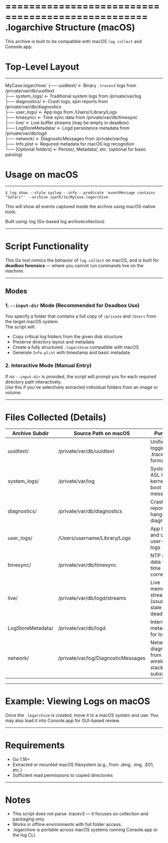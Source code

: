 ==================================================
          .logarchive Structure (macOS)
==================================================

This archive is built to be compatible with macOS `log collect` and Console.app.

# Top-Level Layout

-----------------
MyCase.logarchive/
├── uuidtext/             ← Binary `.tracev3` logs from /private/var/db/uuidtext  
├── system_logs/          ← Traditional system logs from /private/var/log  
├── diagnostics/          ← Crash logs, spin reports from /private/var/db/diagnostics  
├── user_logs/            ← App logs from /Users/<user>/Library/Logs  
├── timesync/             ← Time sync data from /private/var/db/timesync  
├── live/                 ← Live buffer streams (may be empty in deadbox)  
├── LogStoreMetadata/     ← Logd persistence metadata from /private/var/db/logd  
├── network/              ← DiagnosticMessages from /private/var/log  
├── Info.plist            ← Required metadata for macOS log recognition  
└── [Optional folders]    ← Persist/, Metadata/, etc. (optional for basic parsing)

# Usage on macOS

-----------------
```$ log show --style syslog --info --predicate 'eventMessage contains "Safari"' --archive /path/to/MyCase.logarchive```

This will show all events captured inside the archive using macOS-native tools.

Built using: log (Go-based log archivecollection)

-----------------

# Script Functionality

This Go tool mimics the behavior of `log collect` on macOS, and is built for **deadbox forensics** — where you cannot run commands live on the machine.

-----------------

## Modes

### 1. `--input-dir` Mode (Recommended for Deadbox Use)

You specify a folder that contains a full copy of `/private` and `/Users` from the target macOS system.  
The script will:

- Copy critical log folders from the given disk structure
- Preserve directory layout and metadata
- Create a fully structured `.logarchive` compatible with macOS
- Generate `Info.plist` with timestamp and basic metadata

### 2. Interactive Mode (Manual Entry)

If no `--input-dir` is provided, the script will prompt you for each required directory path interactively.  
Use this if you've selectively extracted individual folders from an image or volume.

---

# Files Collected (Details)

| Archive Subdir      | Source Path on macOS                        | Purpose                                                |
|---------------------|---------------------------------------------|--------------------------------------------------------|
| uuidtext/           | /private/var/db/uuidtext                    | Unified logging in .tracev3 format                     |
| system_logs/        | /private/var/log                            | Syslogs, ASL logs, kernel & boot messages              |
| diagnostics/        | /private/var/db/diagnostics                 | Crash reports, hangs, diagnostics                      |
| user_logs/          | /Users/username/Library/Logs                | App logs and custom user-space logs                    |
| timesync/           | /private/var/db/timesync                    | NTP sync data for time correlation                     |
| live/               | /private/var/db/logd/streams                | Live memory streams (usually stale in deadbox)         |
| LogStoreMetadata/   | /private/var/db/logd                        | Internal metadata for logd                             |
| network/            | /private/var/log/DiagnosticMessages         | Network diagnostics from wireless & stack subsystems   |

-----------------

# Example: Viewing Logs on macOS

Once the `.logarchive` is created, move it to a macOS system and use:
You may also load it into Console.app for GUI-based review.

-----------------

# Requirements
- Go 1.18+
- Extracted or mounted macOS filesystem (e.g., from .dmg, .img, .E01, etc.)
- Sufficient read permissions to copied directories

-----------------

# Notes
- This script does not parse .tracev3 — it focuses on collection and packaging only.
- Works in offline environments with full folder access.
- .logarchive is portable across macOS systems running Console.app or the log CLI.
